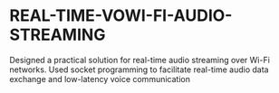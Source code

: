 # REAL-TIME-VOWI-FI-AUDIO-STREAMING
Designed a practical solution for real-time audio streaming over Wi-Fi networks. Used socket programming to facilitate real-time audio data exchange and low-latency voice communication
